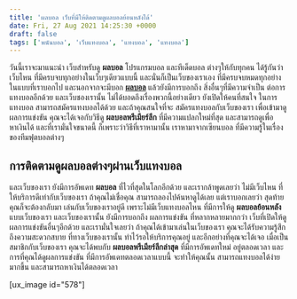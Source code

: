```yaml
---
title: 'ผลบอล เว็บที่มีให้ติดตามดูผลบอลย้อนหลังได้'
date: Fri, 27 Aug 2021 14:25:30 +0000
draft: false
tags: ['พนันบอล', 'เว็บแทงบอล', 'แทงบอล', 'แทงบอล']
---
```


วันนี้เราจะมาแนะนำ เว็บสำหรับดู **ผลบอล** โปรแกรมบอล และทีเด็ดบอล ต่างๆให้กับทุกคน ได้รู้กันว่าเว็บไหน ที่มีครบจบทุกอย่างในเว็บๆเดียวแบบนี้ และนั่นก็เป็นเว็บของเราเอง ที่มีครบจบหมดทุกอย่าง ในแบบที่เราบอกไป และนอกจากจะมีบอก [**ผลบอล**](/posts/) แล้วยังมีการบอกถึง สิ่งอื่นๆที่มีความจำเป็น ต่อการแทงบอลอีกด้วย และเว็บชองเรานั้น ไม่ได้บอดถึงเรื่องพวกนี้อย่างเดียว ยังเปิดให้คนที่สนใจ ในการแทงบอล สามารถสมัครแทงบอลได้ด้วย และถ้าคุณสนใจที่จะ สมัครแทงบอลกับเว็บของเรา เพื่อเข้ามาดูผลการแข่งขัน คุณจะได้เจอกับวิธีดู **ผลบอลพรีเมียร์ลีก** ที่มีความแปลกใหม่ที่สุด และสามารถดูเพื่อหาเงินได้ และที่เรามั่นใจขนาดนี้ ก็เพราะว่าวิธีที่เราหามานั้น เราหามาจากเซียนบอล ที่มีความรู้ในเรื่องของทีมฟุตบอลต่างๆ

**การติดตามดูผลบอลต่างๆผ่านเว็บแทงบอล**
---------------------------------------

และเว็บของเรา ยังมีการอัพเดท **ผลบอล** ที่ไวที่สุดในโลกอีกด้วย และเรากล้าพูดเลยว่า ไม่มีเว็บไหน ที่ให้บริการดีเท่ากับเว็บของเรา ถ้าคุณไม่เชื่อคุณ สามารถลองไปค้นหาดูได้เลย แต่เราบอกเลยว่า สุดท้ายคุณก็จะต้องกลับมา เล่นกับเว็บของเราอยู่ดี เพราะไม่มีเว็บแทงบอลไหน ที่มีการให้ดู **ผลบอลย้อนหลัง** แบบเว็บของเรา และเว็บของเรานั้น ยังมีการบอกถึง ผลการแข่งขัน ที่หลากหลายมากกว่า เว็บที่เปิดให้ดูผลการแข่งขันอื่นๆอีกด้วย และเรามั่นใจเลยว่า ถ้าคุณได้เข้ามาเล่นในเว็บของเรา คุณจะได้รับความรู้สึก ถึงความสะดวกสบาย ที่ทางเว็บของเรานั้น ทำไว้รอให้บริการคุณอยู่ และอีกอย่างที่คุณจะได้เจอ เมื่อเป็นสมาชิกกับเว็บของเรา คุณจะได้พบกับ **ผลบอลพรีเมียร์ลีกล่าสุด** ที่มีการอัพเดทใหม่ อยู่ตลอดเวลา และการที่คุณได้ดูผลการแข่งขัน ที่มีการอัพเดทตลอดเวลาแบบนี้ จะทำให้คุณนั้น สามารถแทงบอลได้ง่ายมากขึ้น และสามารถหาเงินได้ตลอดเวลา

\[ux\_image id="578"\]
